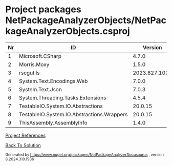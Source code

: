 
# Project packages NetPackageAnalyzerObjects/NetPackageAnalyzerObjects.csproj

|Nr|ID|Version|
| ----------- | ----------- | ----------- |
| 1 | Microsoft.CSharp | 4.7.0 |
| 2 | Morris.Moxy | 1.5.0 |
| 3 | rscgutils | 2023.827.1021 |
| 4 | System.Text.Encodings.Web | 7.0.0 |
| 5 | System.Text.Json | 7.0.3 |
| 6 | System.Threading.Tasks.Extensions | 4.5.4 |
| 7 | TestableIO.System.IO.Abstractions | 20.0.15 |
| 8 | TestableIO.System.IO.Abstractions.Wrappers | 20.0.15 |
| 9 | ThisAssembly.AssemblyInfo | 1.4.0 |



[Project References](ProjectReferences)


[Back To Solution](../../ProjectRelation)

<small>Generated  by https://www.nuget.org/packages/NetPackageAnalyzerDocusaurus , version 8.2024.310.1936</small>

